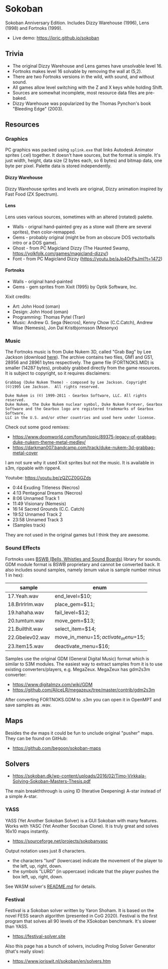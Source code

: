 # Sokoban

Sokoban Anniversary Edition. Includes Dizzy Warehouse (1996), Lens (1998) and Fortnoks (1999).

* Live demo: https://joric.github.io/sokoban

## Trivia

* The original Dizzy Warehouse and Lens games have unsolvable level 16.
* Fortnoks makes level 16 solvable by removing the wall at (5,2).
* There are two Fortnoks versions in the wild, with sound, and without sound.
* All games allow level switching with the Z and X keys while holding Shift.
* Sources are somewhat incomplete, most resource data files are pre-baked.
* Dizzy Warehouse was popularized by the Thomas Pynchon's book "Bleeding Edge" (2003).

## Resources

### Graphics

PC graphics was packed using `splink.exe` that links Autodesk Animator sprites (.cel) together.
It doesn't have sources, but the format is simple.
It's just width, height, data size (2 bytes each, so 6 bytes) and bitmap data, one byte per pixel.
Palette data is stored independently.

#### Dizzy Warehouse

Dizzy Warehouse sprites and levels are original, Dizzy animation inspired by Fast Food (ZX Spectrum).

#### Lens

Lens uses various sources, sometimes with an altered (rotated) palette.

* Walls - orignal hand-painted grey as a stone wall (there are several sprites), then color-remapped.
* Gems - probably original (might be from an obscure DOS vectorballs intro or a DOS game).
* Ghost - from PC Magicland Dizzy (The Haunted Swamp, https://yolkfolk.com/games/magicland-dizzy/)
* Font - from PC Magicland Dizzy (https://youtu.be/aJp4OrPsJmI?t=1472)

#### Fortnoks

* Walls - original hand-painted
* Gems - gem sprites from Xixit (1995) by Optik Software, Inc.

Xixit credits:

* Art: John Hood (oman)
* Design: John Hood (oman)
* Programming: Thomas Pytel (Tran)
* Music: Andrew G. Sega (Necros), Kenny Chow (C.C.Catch), Andrew Wise (Nemesis), Jon Dal Kristbjornsson (Mesonyx)

### Music

The Fortnoks music is from Duke Nukem 3D, called "Grab Bag" by Lee Jackson (download [here](https://leejacksonaudio.lbjackson.com/GrabbagOriginalVersionMIDI1.1.zip)).
The archive contains two files, GM1 and GS1, 28956 and 28961 bytes respectively.
The game file (FORTNOKS.MID) is smaller (14287 bytes), probably grabbed directly from the game resources.
It is subject to copyright, so it requires disclaimers:

`Grabbag (Duke Nukem Theme) - composed by Lee Jackson. Copyright (©)1995 Lee Jackson.  All rights reserved.`

```
Duke Nukem is (©) 1999-2011 - Gearbox Software, LLC. All rights reserved.
Duke Nukem, the Duke Nukem nuclear symbol, Duke Nukem Forever, Gearbox
Software and the Gearbox logo are registered trademarks of Gearbox Software,
LLC in the U.S. and/or other countries and used here under license.
```

Check out some good remixes:

* https://www.doomworld.com/forum/topic/89375-legacy-of-grabbag-duke-nukem-theme-metal-medley/
* https://darkman007.bandcamp.com/track/duke-nukem-3d-grabbag-metal-cover

I am not sure why it used Xixit sprites but not the music. It is available in s3m, rippable with ripper4.

Youtube: https://youtu.be/zQZCZ0GGZds

* 0:44 Exuding Titleness (Necros)
* 4:13 Pentagonal Dreams (Necros)
* 8:06 Unnamed Track 1
* 11:49 Visionary (Nemesis)
* 16:14 Sacred Grounds (C.C. Catch)
* 19:52 Unnamed Track 2
* 23:58 Unnamed Track 3
* (Samples track)

They are not used in the original games but I think they are awesome.

### Sound Effects

Fortnoks uses [BSWB (Bells, Whistles and Sound Boards)](https://www.phatcode.net/downloads.php?id=170) library for sounds.
GDM module format is BSWB proprietary and cannot be converted back.
It also includes sound samples, namely (enum value is sample number minus 1 in hex):

sample | enum
---|---
17.Yeah.wav | end_level=$10;
18.Brlrlrlm.wav | place_gem=$11;
19.hahaha.wav | fail_level=$12;
20.tumtum.wav | move_gem=$13;
21.Builthit.wav | select_item=$14;
22.Gbelev02.wav | move_in_menu=$15; activate_menu=$15;
23.Item15.wav | deactivate_menu=$16;

Samples use the original GDM (General Digital Music) format which is similar to S3M modules.
The easiest way to extract samples from it is to use existing converters/players, e.g. MegaZeux.
MegaZeux has gdm2s3m converter:

* https://www.digitalmzx.com/wiki/GDM
* https://github.com/AliceLR/megazeux/tree/master/contrib/gdm2s3m

After converting FORTNOKS.GDM to .s3m you can open it in OpenMPT and save samples as .wav.

## Maps

Besides the dw maps it could be fun to unclude original "pusher" maps. They can be found on GitHub:

* https://github.com/begoon/sokoban-maps

## Solvers

* https://sokoban.dk/wp-content/uploads/2016/02/Timo-Virkkala-Solving-Sokoban-Masters-Thesis.pdf

The main breakththrough is using ID (Iterative Deepening) A-star instead of a simple A-star.

### YASS

YASS (Yet Another Sokoban Solver) is a GUI Sokoban with many features.
Works with YASC (Yet Another Socoban Clone). It is truly great and solves 16x10 maps instantly.

* https://sourceforge.net/projects/sokobanyasc

Output notation uses just 8 characters.

* the characters "lurd" (lowercase) indicate the movement of the player to the left, up, right, down.
* the symbols "LURD" (in uppercase) indicate that the player pushes the box left, up, right, down.

See WASM solver's [README.md](./tools/YASS/README.md) for details.

### Festival

Festival is a Sokoban solver written by Yaron Shoham. It is based on the novel FESS search algorithm (presented in CoG 2020).
Festival is the first program that solves all 90 levels of the XSokoban benchmark. It's slower than YASS.

* https://festival-solver.site

Also this page has a bunch of solvers, including Prolog Solver Generator (that's really slow):

* https://www.joriswit.nl/sokoban/en/solvers.htm
